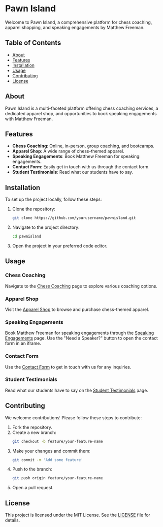 # Pawn Island

Welcome to Pawn Island, a comprehensive platform for chess coaching, apparel shopping, and speaking engagements by Matthew Freeman.

## Table of Contents

- [About](#about)
- [Features](#features)
- [Installation](#installation)
- [Usage](#usage)
- [Contributing](#contributing)
- [License](#license)

## About

Pawn Island is a multi-faceted platform offering chess coaching services, a dedicated apparel shop, and opportunities to book speaking engagements with Matthew Freeman.

## Features

- **Chess Coaching**: Online, in-person, group coaching, and bootcamps.
- **Apparel Shop**: A wide range of chess-themed apparel.
- **Speaking Engagements**: Book Matthew Freeman for speaking engagements.
- **Contact Form**: Easily get in touch with us through the contact form.
- **Student Testimonials**: Read what our students have to say.

## Installation

To set up the project locally, follow these steps:

1. Clone the repository:
    ```sh
    git clone https://github.com/yourusername/pawnisland.git
    ```
2. Navigate to the project directory:
    ```sh
    cd pawnisland
    ```
3. Open the project in your preferred code editor.

## Usage

### Chess Coaching

Navigate to the [Chess Coaching](pages/landing/coaching.html) page to explore various coaching options.

### Apparel Shop

Visit the [Apparel Shop](pages/landing/apparel.html) to browse and purchase chess-themed apparel.

### Speaking Engagements

Book Matthew Freeman for speaking engagements through the [Speaking Engagements](pages/landing/speaking.html) page. Use the "Need a Speaker?" button to open the contact form in an iframe.

### Contact Form

Use the [Contact Form](pages/forms/contact.html) to get in touch with us for any inquiries.

### Student Testimonials

Read what our students have to say on the [Student Testimonials](pages/landing/reviews.html) page.

## Contributing

We welcome contributions! Please follow these steps to contribute:

1. Fork the repository.
2. Create a new branch:
    ```sh
    git checkout -b feature/your-feature-name
    ```
3. Make your changes and commit them:
    ```sh
    git commit -m 'Add some feature'
    ```
4. Push to the branch:
    ```sh
    git push origin feature/your-feature-name
    ```
5. Open a pull request.

## License

This project is licensed under the MIT License. See the [LICENSE](LICENSE) file for details.
